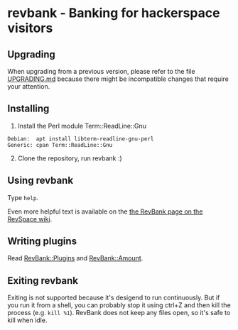 # revbank - Banking for hackerspace visitors

## Upgrading

When upgrading from a previous version, please refer to the file [UPGRADING.md](UPGRADING.md)
because there might be incompatible changes that require your attention.

## Installing

1. Install the Perl module Term::ReadLine::Gnu

```
Debian:  apt install libterm-readline-gnu-perl
Generic: cpan Term::ReadLine::Gnu
```

2. Clone the repository, run revbank :)

## Using revbank

Type `help`.

Even more helpful text is available on the [the RevBank page on the RevSpace wiki](https://revspace.nl/RevBank).

## Writing plugins

Read [RevBank::Plugins](lib/RevBank/Plugins.pod) and [RevBank::Amount](lib/RevBank/Amount.pod).

## Exiting revbank

Exiting is not supported because it's desigend to run continuously. But if you
run it from a shell, you can probably stop it using ctrl+Z and then kill the
process (e.g. `kill %1`). RevBank does not keep any files open, so it's safe
to kill when idle.

